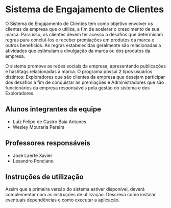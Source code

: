 # Sistema de Engajamento de Clientes
O Sistema de Engajamento de Clientes tem como objetivo envolver os clientes da empresa que o utiliza, a fim de acelerar o crescimento de sua marca. Para isso, os clientes devem ter acesso a desafios que determinam regras para concluí-los e receber premiações em produtos da marca e outros benefícios. As regras estabelecidas geralmente são relacionadas a atividades que estimulam a divulgação da marca ou dos produtos da empresa. 

O sistema promove as redes sociais da empresa, apresentando publicações e hashtags relacionadas à marca. O programa possui 2 tipos usuários distintos: Exploradores que são clientes da empresa que desejam participar dos desafios a fim de conquistar as premiações e Administradores que são funcionários da empresa responsáveis pela gestão do sistema e dos Exploradores.

## Alunos integrantes da equipe

* Luiz Felipe de Castro Baia Antunes
* Wesley Mouraria Pereira

## Professores responsáveis

* José Laerte Xavier
* Lesandro Ponciano

## Instruções de utilização

Assim que a primeira versão do sistema estiver disponível, deverá complementar com as instruções de utilização. Descreva como instalar eventuais dependências e como executar a aplicação.
